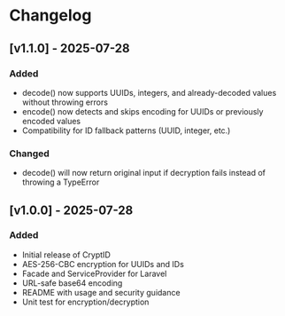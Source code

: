 # Changelog

## [v1.1.0] - 2025-07-28

### Added
- decode() now supports UUIDs, integers, and already-decoded values without throwing errors
- encode() now detects and skips encoding for UUIDs or previously encoded values
- Compatibility for ID fallback patterns (UUID, integer, etc.)

### Changed
- decode() will now return original input if decryption fails instead of throwing a TypeError

## [v1.0.0] - 2025-07-28

### Added
- Initial release of CryptID
- AES-256-CBC encryption for UUIDs and IDs
- Facade and ServiceProvider for Laravel
- URL-safe base64 encoding
- README with usage and security guidance
- Unit test for encryption/decryption
